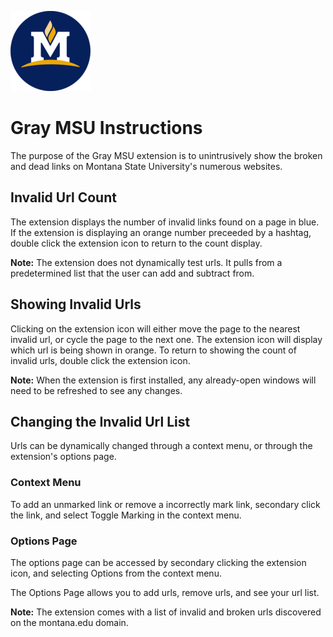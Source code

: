 
![](logo/logo-128.png)

Gray MSU Instructions
===========================================

The purpose of the Gray MSU extension is to unintrusively show the broken and dead links on Montana State University's numerous websites.

Invalid Url Count
-----------------

The extension displays the number of invalid links found on a page in blue. If the extension is displaying an orange number preceeded by a hashtag, double click the extension icon to return to the count display.

**Note:** The extension does not dynamically test urls. It pulls from a predetermined list that the user can add and subtract from.

Showing Invalid Urls
--------------------

Clicking on the extension icon will either move the page to the nearest invalid url, or cycle the page to the next one. The extension icon will display which url is being shown in orange. To return to showing the count of invalid urls, double click the extension icon.

**Note:** When the extension is first installed, any already-open windows will need to be refreshed to see any changes.

Changing the Invalid Url List
-----------------------------

Urls can be dynamically changed through a context menu, or through the extension's options page.

### Context Menu

To add an unmarked link or remove a incorrectly mark link, secondary click the link, and select Toggle Marking in the context menu.

### Options Page

The options page can be accessed by secondary clicking the extension icon, and selecting Options from the context menu.

The Options Page allows you to add urls, remove urls, and see your url list.

**Note:** The extension comes with a list of invalid and broken urls discovered on the montana.edu domain.
